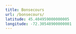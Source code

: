 ```yaml
---
title: Bonsecours
url: /bonsecours/
latitude: 45.404959000000005
longitude: -72.30548900000001
---
```

